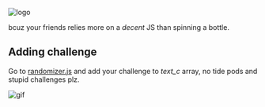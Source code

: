 ![logo](https://image.ibb.co/jGASXo/logo.png)

bcuz your friends relies more on a *decent* JS than spinning a bottle.

## Adding challenge
Go to [randomizer.js](wyd/randomizer.js) and add your challenge to *text_c* array, no tide pods and stupid challenges plz.

![gif](https://static.tumblr.com/58d9c77e9619492c680de2a9772bcb51/txjgy5i/2HNoujzqj/tumblr_static_tumblr_static__640.gif)

